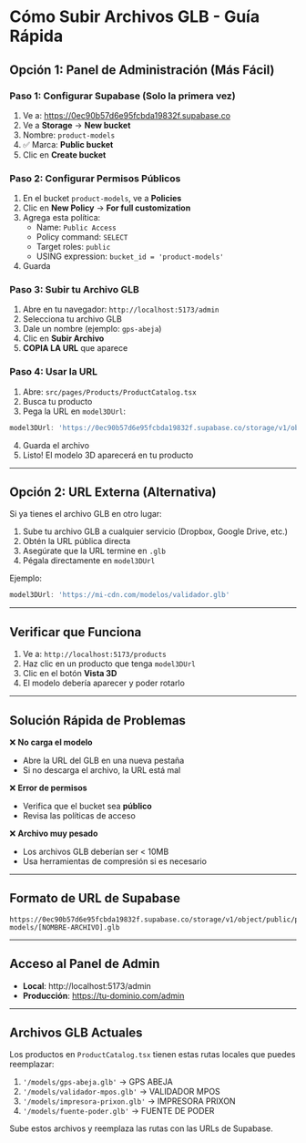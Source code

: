 # Cómo Subir Archivos GLB - Guía Rápida

## Opción 1: Panel de Administración (Más Fácil)

### Paso 1: Configurar Supabase (Solo la primera vez)
1. Ve a: https://0ec90b57d6e95fcbda19832f.supabase.co
2. Ve a **Storage** → **New bucket**
3. Nombre: `product-models`
4. ✅ Marca: **Public bucket**
5. Clic en **Create bucket**

### Paso 2: Configurar Permisos Públicos
1. En el bucket `product-models`, ve a **Policies**
2. Clic en **New Policy** → **For full customization**
3. Agrega esta política:
   - Name: `Public Access`
   - Policy command: `SELECT`
   - Target roles: `public`
   - USING expression: `bucket_id = 'product-models'`
4. Guarda

### Paso 3: Subir tu Archivo GLB
1. Abre en tu navegador: `http://localhost:5173/admin`
2. Selecciona tu archivo GLB
3. Dale un nombre (ejemplo: `gps-abeja`)
4. Clic en **Subir Archivo**
5. **COPIA LA URL** que aparece

### Paso 4: Usar la URL
1. Abre: `src/pages/Products/ProductCatalog.tsx`
2. Busca tu producto
3. Pega la URL en `model3DUrl`:
```typescript
model3DUrl: 'https://0ec90b57d6e95fcbda19832f.supabase.co/storage/v1/object/public/product-models/tu-archivo.glb'
```
4. Guarda el archivo
5. Listo! El modelo 3D aparecerá en tu producto

---

## Opción 2: URL Externa (Alternativa)

Si ya tienes el archivo GLB en otro lugar:

1. Sube tu archivo GLB a cualquier servicio (Dropbox, Google Drive, etc.)
2. Obtén la URL pública directa
3. Asegúrate que la URL termine en `.glb`
4. Pégala directamente en `model3DUrl`

Ejemplo:
```typescript
model3DUrl: 'https://mi-cdn.com/modelos/validador.glb'
```

---

## Verificar que Funciona

1. Ve a: `http://localhost:5173/products`
2. Haz clic en un producto que tenga `model3DUrl`
3. Clic en el botón **Vista 3D**
4. El modelo debería aparecer y poder rotarlo

---

## Solución Rápida de Problemas

❌ **No carga el modelo**
- Abre la URL del GLB en una nueva pestaña
- Si no descarga el archivo, la URL está mal

❌ **Error de permisos**
- Verifica que el bucket sea **público**
- Revisa las políticas de acceso

❌ **Archivo muy pesado**
- Los archivos GLB deberían ser < 10MB
- Usa herramientas de compresión si es necesario

---

## Formato de URL de Supabase

```
https://0ec90b57d6e95fcbda19832f.supabase.co/storage/v1/object/public/product-models/[NOMBRE-ARCHIVO].glb
```

---

## Acceso al Panel de Admin

- **Local**: http://localhost:5173/admin
- **Producción**: https://tu-dominio.com/admin

---

## Archivos GLB Actuales

Los productos en `ProductCatalog.tsx` tienen estas rutas locales que puedes reemplazar:

1. `'/models/gps-abeja.glb'` → GPS ABEJA
2. `'/models/validador-mpos.glb'` → VALIDADOR MPOS
3. `'/models/impresora-prixon.glb'` → IMPRESORA PRIXON
4. `'/models/fuente-poder.glb'` → FUENTE DE PODER

Sube estos archivos y reemplaza las rutas con las URLs de Supabase.
